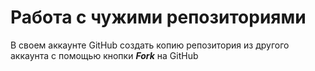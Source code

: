 # **Работа с чужими репозиториями**
В своем аккаунте GitHub создать копию репозитория из другого аккаунта с помощью кнопки __*Fork*__ на GitHub